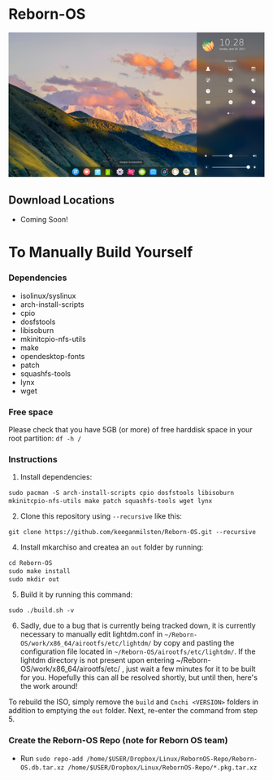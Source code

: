 # Reborn-OS
![Deepin_Image](/images/deepin4.png)

## Download Locations ##
- Coming Soon!

# To Manually Build Yourself

### Dependencies
- isolinux/syslinux
- arch-install-scripts
- cpio
- dosfstools
- libisoburn
- mkinitcpio-nfs-utils
- make
- opendesktop-fonts
- patch
- squashfs-tools
- lynx
- wget

### Free space

Please check that you have 5GB (or more) of free harddisk space in your root partition:
`df -h /`

### Instructions

1. Install dependencies:
```
sudo pacman -S arch-install-scripts cpio dosfstools libisoburn mkinitcpio-nfs-utils make patch squashfs-tools wget lynx
```
2. Clone this repository using `--recursive` like this:
```
git clone https://github.com/keeganmilsten/Reborn-OS.git --recursive
```
4. Install mkarchiso and createa an `out` folder by running:
```
cd Reborn-OS
sudo make install
sudo mkdir out
```
5. Build it by running this command:
```
sudo ./build.sh -v
```
6. Sadly, due to a bug that is currently being tracked down, it is currently necessary to manually edit lightdm.conf in `~/Reborn-OS/work/x86_64/airootfs/etc/lightdm/` by copy and pasting the configuration file located in `~/Reborn-OS/airootfs/etc/lightdm/`. If the lightdm directory is not present upon entering ~/Reborn-OS/work/x86_64/airootfs/etc/ , just wait a few minutes for it to be built for you. Hopefully this can all be resolved shortly, but until then, here's the work around!

To rebuild the ISO, simply remove the `build` and `Cnchi <VERSION>` folders in addition to emptying the `out` folder. Next, re-enter the command from step 5.

### Create the Reborn-OS Repo (note for Reborn OS team)

- Run `sudo repo-add /home/$USER/Dropbox/Linux/RebornOS-Repo/Reborn-OS.db.tar.xz /home/$USER/Dropbox/Linux/RebornOS-Repo/*.pkg.tar.xz`
